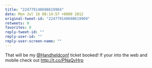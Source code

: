 ```yaml
---
title: "224779140698619904"
date: Mon Jul 16 08:14:57 +0000 2012
original-tweet-id: "224779140698619904"
retweets: 0
favorites: 0
reply-tweet-id: ""
reply-user-id: ""
reply-user-screen-name: ""
---
```

That will be my <a href="https://twitter.com/Handheldconf">@Handheldconf</a> ticket booked! If your into the web and mobile check out http://t.co/PNaQvHrp
